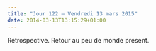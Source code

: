 ```yaml
---
title: "Jour 122 — Vendredi 13 mars 2015"
date: 2014-03-13T13:15:29+01:00
---
```



Rétrospective. Retour au peu de monde présent.

